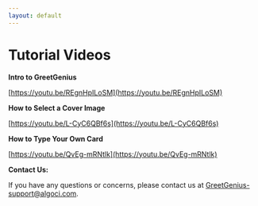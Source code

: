 ```yaml
---
layout: default
---
```

# Tutorial Videos

**Intro to GreetGenius**

[https://youtu.be/REgnHpILoSM](https://youtu.be/REgnHpILoSM)

**How to Select a Cover Image**

[https://youtu.be/L-CyC6QBf6s](https://youtu.be/L-CyC6QBf6s)

**How to Type Your Own Card**

[https://youtu.be/QvEg-mRNtlk](https://youtu.be/QvEg-mRNtlk)


**Contact Us:**

If you have any questions or concerns, please contact us at [GreetGenius-support@algoci.com](mailto:GreetGenius-support@algoci.com).